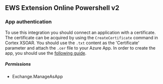 ## EWS Extension Online Powershell v2

### App authentication
To use this integration you should connect an application with a certificate.
The certificate can be acquired by using the `CreateCertificate` command in Cortex XSOAR.
You should use the `.txt` content as the 'Certificate' parameter and  attach the `.cer` file to your Azure App.
In order to create the app, you should use the [following guide](https://docs.microsoft.com/en-us/powershell/exchange/app-only-auth-powershell-v2?view=exchange-ps).

##### Permissions
- Exchange.ManageAsApp